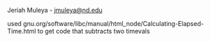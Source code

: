 Jeriah Muleya - jmuleya@nd.edu

used gnu.org/software/libc/manual/html_node/Calculating-Elapsed-Time.html to get code that
subtracts two timevals
